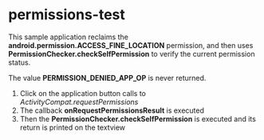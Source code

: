 # permissions-test
This sample application reclaims the **android.permission.ACCESS_FINE_LOCATION** permission, and then uses **PermissionChecker.checkSelfPermission** to verify the current permission status.

The value **PERMISSION_DENIED_APP_OP** is never returned.

1. Click on the application button calls to *ActivityCompat.requestPermissions*
2. The callback **onRequestPermissionsResult** is executed
3. Then the **PermissionChecker.checkSelfPermission** is executed and its return is printed on the textview
